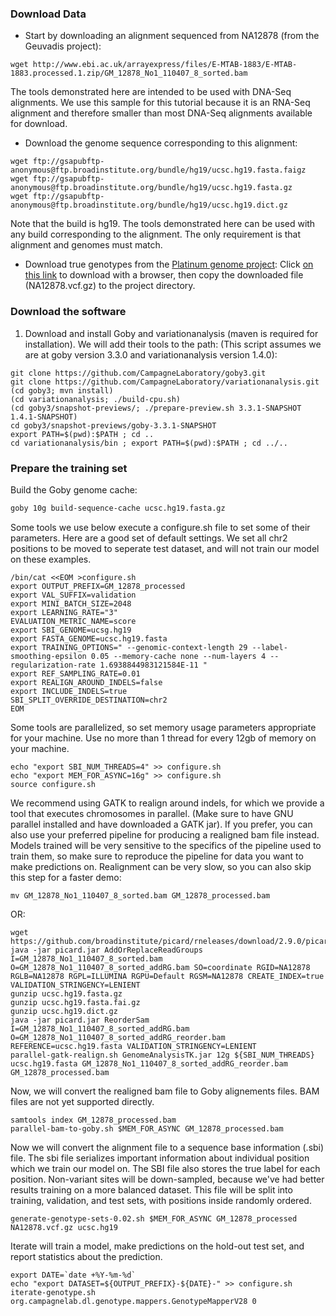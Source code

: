 ### Download Data
- Start by downloading an alignment sequenced from NA12878 (from the Geuvadis project):

```
wget http://www.ebi.ac.uk/arrayexpress/files/E-MTAB-1883/E-MTAB-1883.processed.1.zip/GM_12878_No1_110407_8_sorted.bam
```

The tools demonstrated here are intended to be used with DNA-Seq alignments.
We use this sample for this tutorial because it is an RNA-Seq alignment and therefore smaller than most DNA-Seq alignments available for download.

- Download the genome sequence corresponding to this alignment:
```
wget ftp://gsapubftp-anonymous@ftp.broadinstitute.org/bundle/hg19/ucsc.hg19.fasta.faigz
wget ftp://gsapubftp-anonymous@ftp.broadinstitute.org/bundle/hg19/ucsc.hg19.fasta.gz
wget ftp://gsapubftp-anonymous@ftp.broadinstitute.org/bundle/hg19/ucsc.hg19.dict.gz
```
Note that the build is hg19. The tools demonstrated here can be used with any build corresponding to the alignment. The only requirement is that alignment and genomes must match.

- Download true genotypes from the [Platinum genome project](http://www.illumina.com/platinumgenomes/):
Click [on this link](ftp://platgene_ro@ussd-ftp.illumina.com/2016-1.0/hg19/small_variants/NA12878/NA12878.vcf.gz) to download with a browser, then copy the downloaded file (NA12878.vcf.gz) to the project
directory.


### Download the software

 1. Download and install Goby and variationanalysis (maven is required for installation).
 We will add their tools to the path:
 (This script assumes we are at goby version 3.3.0 and variationanalysis version 1.4.0):
```
git clone https://github.com/CampagneLaboratory/goby3.git
git clone https://github.com/CampagneLaboratory/variationanalysis.git
(cd goby3; mvn install)
(cd variationanalysis; ./build-cpu.sh)
(cd goby3/snapshot-previews/; ./prepare-preview.sh 3.3.1-SNAPSHOT 1.4.1-SNAPSHOT)
cd goby3/snapshot-previews/goby-3.3.1-SNAPSHOT
export PATH=$(pwd):$PATH ; cd .. 
cd variationanalysis/bin ; export PATH=$(pwd):$PATH ; cd ../..

```

### Prepare the training set

Build the Goby genome cache:
```sh
goby 10g build-sequence-cache ucsc.hg19.fasta.gz
```

Some tools we use below execute a configure.sh file to set some of their parameters. Here are a good set of default settings.
We set all chr2 positions to be moved to seperate test dataset, and will not train our model on these examples.

```
/bin/cat <<EOM >configure.sh
export OUTPUT_PREFIX=GM_12878_processed
export VAL_SUFFIX=validation
export MINI_BATCH_SIZE=2048
export LEARNING_RATE="3"
EVALUATION_METRIC_NAME=score
export SBI_GENOME=ucsg.hg19
export FASTA_GENOME=ucsc.hg19.fasta
export TRAINING_OPTIONS=" --genomic-context-length 29 --label-smoothing-epsilon 0.05 --memory-cache none --num-layers 4 --regularization-rate 1.6938844983121584E-11 "
export REF_SAMPLING_RATE=0.01
export REALIGN_AROUND_INDELS=false
export INCLUDE_INDELS=true
SBI_SPLIT_OVERRIDE_DESTINATION=chr2
EOM
```



Some tools are parallelized, so set memory usage parameters appropriate for your machine.
Use no more than 1 thread for every 12gb of memory on your machine.
```
echo "export SBI_NUM_THREADS=4" >> configure.sh
echo "export MEM_FOR_ASYNC=16g" >> configure.sh
source configure.sh
```

We recommend using GATK to realign around indels, for which we provide a tool that executes chromosomes in parallel.
(Make sure to have GNU parallel installed and have downloaded a GATK jar).
If you prefer, you can also use your preferred pipeline for producing a realigned bam file instead. Models trained will be very sensitive
to the specifics of the pipeline used to train them, so make sure to reproduce the pipeline for data you want to make predictions on.
Realignment can be very slow, so you can also skip this step for a faster demo:


```
mv GM_12878_No1_110407_8_sorted.bam GM_12878_processed.bam
```
OR:
```
wget https://github.com/broadinstitute/picard/rneleases/download/2.9.0/picard.jar
java -jar picard.jar AddOrReplaceReadGroups I=GM_12878_No1_110407_8_sorted.bam O=GM_12878_No1_110407_8_sorted_addRG.bam SO=coordinate RGID=NA12878 RGLB=NA12878 RGPL=ILLUMINA RGPU=Default RGSM=NA12878 CREATE_INDEX=true VALIDATION_STRINGENCY=LENIENT
gunzip ucsc.hg19.fasta.gz
gunzip ucsc.hg19.fasta.fai.gz
gunzip ucsc.hg19.dict.gz
java -jar picard.jar ReorderSam I=GM_12878_No1_110407_8_sorted_addRG.bam O=GM_12878_No1_110407_8_sorted_addRG_reorder.bam REFERENCE=ucsc.hg19.fasta VALIDATION_STRINGENCY=LENIENT
parallel-gatk-realign.sh GenomeAnalysisTK.jar 12g ${SBI_NUM_THREADS} ucsc.hg19.fasta GM_12878_No1_110407_8_sorted_addRG_reorder.bam GM_12878_processed.bam
```



Now, we will convert the realigned bam file to Goby alignements files. BAM files are not yet supported directly.
```
samtools index GM_12878_processed.bam
parallel-bam-to-goby.sh $MEM_FOR_ASYNC GM_12878_processed.bam
```

Now we will convert the alignment file to a sequence base information (.sbi) file. The sbi file serializes important
information about individual position which we train our model on. The SBI file also stores the true label for each position.
Non-variant sites will be down-sampled, because we've had better results training on a more balanced dataset.
This file will be split into training, validation, and test sets, with positions inside randomly ordered.
```
generate-genotype-sets-0.02.sh $MEM_FOR_ASYNC GM_12878_processed  NA12878.vcf.gz ucsc.hg19
```


Iterate will train a model, make predictions on the hold-out test set, and report statistics about the prediction.
```
export DATE=`date +%Y-%m-%d`
echo "export DATASET=${OUTPUT_PREFIX}-${DATE}-" >> configure.sh
iterate-genotype.sh org.campagnelab.dl.genotype.mappers.GenotypeMapperV28 0
```

